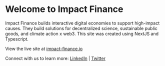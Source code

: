 # Welcome to Impact Finance

Impact Finance builds interactive digital economies to support high-impact causes. They build solutions for decentralized science, sustainable public goods, and climate action x web3. This site was created using NextJS and Typescript.

View the live site at [impact-finance.io](https://www.impact-finance.io)

Connect with us to learn more:
[LinkedIn](https://www.linkedin.com/company/impact-finance-desci/) | [Twitter](https://twitter.com/DeSci_Impact)

